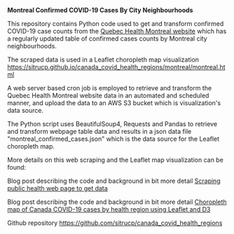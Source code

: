**Montreal Confirmed COVID-19 Cases By City Neighbourhoods**

This repository contains Python code used to get and transform confirmed COVID-19 case counts from the <a href ="https://santemontreal.qc.ca/en/public/coronavirus-covid-19/">Quebec Health Montreal website</a> which has a regularly updated table of confirmed cases counts by Montreal city neighbourhoods. 

The scraped data is used in a Leaflet choropleth map visualization <a href ="https://sitrucp.github.io/canada_covid_health_regions/montreal/montreal.html">https://sitrucp.github.io/canada_covid_health_regions/montreal/montreal.html</a>

A web server based cron job is employed to retrieve and transform the Quebec Health Montreal website data in an automated and scheduled manner, and upload the data to an AWS S3 bucket which is visualization's data source.

The Python script uses BeautifulSoup4, Requests and Pandas to retrieve and transform webpage table data and results in a json data file "montreal_confirmed_cases.json" which is the data source for the Leaflet choropleth map.

More details on this web scraping and the Leaflet map visualization can be found:

Blog post describing the code and background in bit more detail <a href ="https://009co.com/?p=1009">Scraping public health web page to get data</a>

Blog post describing the code and background in bit more detail <a href ="https://009co.com/?p=963">Choropleth map of Canada COVID-19 cases by health region using Leaflet and D3</a>

Github repository <a href ="https://github.com/sitrucp/canada_covid_health_regions">https://github.com/sitrucp/canada_covid_health_regions</a>








